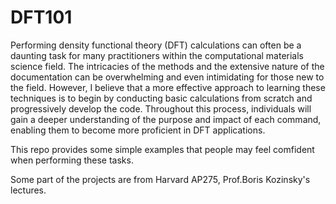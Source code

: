 # DFT101

Performing density functional theory (DFT) calculations can often be a daunting task for many practitioners within the computational materials science field. The intricacies of the methods and the extensive nature of the documentation can be overwhelming and even intimidating for those new to the field. However, I believe that a more effective approach to learning these techniques is to begin by conducting basic calculations from scratch and progressively develop the code. Throughout this process, individuals will gain a deeper understanding of the purpose and impact of each command, enabling them to become more proficient in DFT applications.

This repo provides some simple examples that people may feel comfident when performing these tasks.




Some part of the projects are from Harvard AP275, Prof.Boris Kozinsky's lectures.
